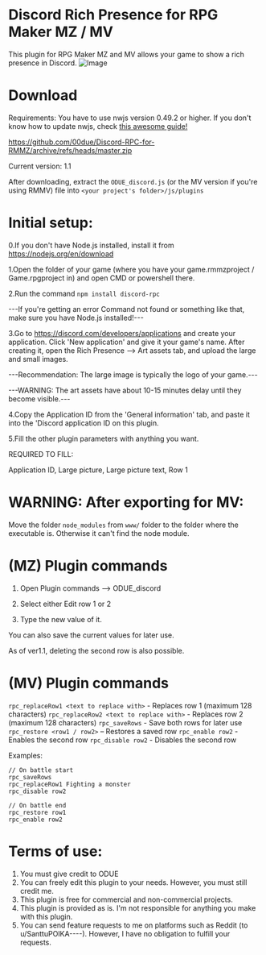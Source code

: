 # Discord Rich Presence for RPG Maker MZ / MV

This plugin for RPG Maker MZ and MV allows your game to show a rich presence in Discord.
![Image](https://cdn.discordapp.com/attachments/728203713893892227/1137797848763728022/image.png)

# Download

Requirements: You have to use nwjs version 0.49.2 or higher. If you don't know how to update nwjs, check [this awesome guide!](https://forums.rpgmakerweb.com/index.php?threads/how-to-update-nw-js-to-dramatically-improve-game-performance.131620/)

https://github.com/00due/Discord-RPC-for-RMMZ/archive/refs/heads/master.zip

Current version: 1.1

After downloading, extract the `ODUE_discord.js` (or the MV version if you're using RMMV) file into `<your project's folder>/js/plugins`

# Initial setup:

0.If you don't have Node.js installed, install it from https://nodejs.org/en/download

1.Open the folder of your game (where you have your game.rmmzproject / Game.rpgproject in) and open CMD or powershell there.

2.Run the command `npm install discord-rpc`

---If you're getting an error Command not found or something like that, make sure you have Node.js installed!---

3.Go to https://discord.com/developers/applications and create your application. Click 'New application' and give it your game's name.
After creating it, open the Rich Presence --> Art assets tab, and upload the large and small images.

---Recommendation: The large image is typically the logo of your game.---

---WARNING: The art assets have about 10-15 minutes delay until they become visible.---


4.Copy the Application ID from the 'General information' tab, and paste it into the 'Discord application ID on this plugin.

5.Fill the other plugin parameters with anything you want.

REQUIRED TO FILL:

Application ID, Large picture, Large picture text, Row 1

# WARNING: After exporting for MV:

Move the folder `node_modules` from `www/` folder to the folder where the executable is. Otherwise it can't find the node module. 




# (MZ) Plugin commands

1. Open Plugin commands --> ODUE_discord

2. Select either Edit row 1 or 2

3. Type the new value of it.

You can also save the current values for later use.

As of ver1.1, deleting the second row is also possible.


# (MV) Plugin commands

`rpc_replaceRow1 <text to replace with>`   - Replaces row 1 (maximum 128 characters)
`rpc_replaceRow2 <text to replace with>`   - Replaces row 2 (maximum 128 characters)
`rpc_saveRows`   - Save both rows for later use
`rpc_restore <row1 / row2>`   – Restores a saved row
`rpc_enable row2`  - Enables the second row
`rpc_disable row2`   - Disables the second row

Examples:
```
// On battle start
rpc_saveRows
rpc_replaceRow1 Fighting a monster
rpc_disable row2

// On battle end
rpc_restore row1
rpc_enable row2
```

# Terms of use:

 1. You must give credit to ODUE
 2. You can freely edit this plugin to your needs. However, you must still credit me.
 3. This plugin is free for commercial and non-commercial projects.
 4. This plugin is provided as is. I'm not responsible for anything you make with this plugin.
 5. You can send feature requests to me on platforms such as Reddit (to u/SanttuPOIKA----).
    However, I have no obligation to fulfill your requests.
